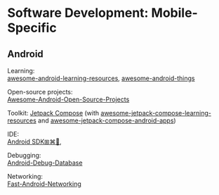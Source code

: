 # Software Development: Mobile-Specific

## Android

Learning:  
[awesome-android-learning-resources](https://github.com/androiddevnotes/awesome-android-learning-resources),
[awesome-android-things](https://github.com/amitshekhariitbhu/awesome-android-things)

Open-source projects:  
[Awesome-Android-Open-Source-Projects](https://github.com/binaryshrey/Awesome-Android-Open-Source-Projects)

Toolkit:
[Jetpack Compose](https://developer.android.com/jetpack/compose) (with [awesome-jetpack-compose-learning-resources](https://github.com/androiddevnotes/awesome-jetpack-compose-learning-resources) and [awesome-jetpack-compose-android-apps](https://github.com/androiddevnotes/awesome-jetpack-compose-android-apps))

IDE:  
[Android SDK⊞⌘🐧](https://developer.android.com/studio/),

Debugging:  
[Android-Debug-Database](https://github.com/amitshekhariitbhu/Android-Debug-Database)

Networking:  
[Fast-Android-Networking](https://github.com/amitshekhariitbhu/Fast-Android-Networking)

